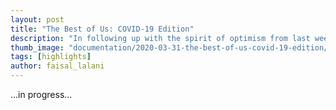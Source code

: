```yaml
---
layout: post
title: "The Best of Us: COVID-19 Edition"
description: "In following up with the spirit of optimism from last week’s post, I’ll be covering stories exemplifying the true nature of our situation — not the apocalyptic stifling of society caused by a pandemic, but a hopeful global solidarity in the face of adversity."
thumb_image: "documentation/2020-03-31-the-best-of-us-covid-19-edition/thumb.jpg"
tags: [highlights]
author: faisal_lalani
---
```


...in progress...